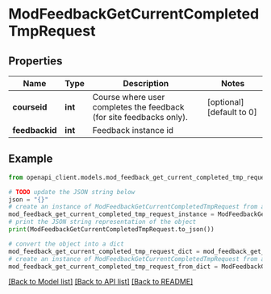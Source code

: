 # ModFeedbackGetCurrentCompletedTmpRequest


## Properties

Name | Type | Description | Notes
------------ | ------------- | ------------- | -------------
**courseid** | **int** | Course where user completes the feedback (for site feedbacks only). | [optional] [default to 0]
**feedbackid** | **int** | Feedback instance id | 

## Example

```python
from openapi_client.models.mod_feedback_get_current_completed_tmp_request import ModFeedbackGetCurrentCompletedTmpRequest

# TODO update the JSON string below
json = "{}"
# create an instance of ModFeedbackGetCurrentCompletedTmpRequest from a JSON string
mod_feedback_get_current_completed_tmp_request_instance = ModFeedbackGetCurrentCompletedTmpRequest.from_json(json)
# print the JSON string representation of the object
print(ModFeedbackGetCurrentCompletedTmpRequest.to_json())

# convert the object into a dict
mod_feedback_get_current_completed_tmp_request_dict = mod_feedback_get_current_completed_tmp_request_instance.to_dict()
# create an instance of ModFeedbackGetCurrentCompletedTmpRequest from a dict
mod_feedback_get_current_completed_tmp_request_from_dict = ModFeedbackGetCurrentCompletedTmpRequest.from_dict(mod_feedback_get_current_completed_tmp_request_dict)
```
[[Back to Model list]](../README.md#documentation-for-models) [[Back to API list]](../README.md#documentation-for-api-endpoints) [[Back to README]](../README.md)


